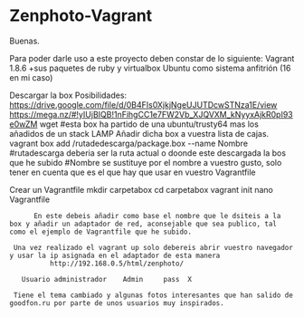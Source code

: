 # Zenphoto-Vagrant

Buenas.

Para poder darle uso a este proyecto deben constar de lo siguiente:
  Vagrant 1.8.6
       +sus paquetes de ruby y virtualbox
  Ubuntu como sistema anfitrión (16 en mi caso)
  
  
  
Descargar la box
        Posibilidades:
          https://drive.google.com/file/d/0B4FIs0XjkjNgeUJUTDcwSTNza1E/view
          https://mega.nz/#!yIUjBIQB!1nFihgCC1e7FW2Vb_XJQVXM_kNyyxAjkR0pI93e0wZM
           wget
              #esta box ha partido de una ubuntu/trusty64 mas los añadidos de un stack LAMP
  Añadir dicha box a vuestra lista de cajas.
        vagrant box add /rutadedescarga/package.box --name Nombre
           #rutadescarga    deberia ser la ruta  actual o doonde este descargada la bos que he subido
           #Nombre se sustituye por el nombre a vuestro gusto, solo tener en cuenta que es el que hay que usar en vuestro Vagrantfile
          
   Crear un Vagrantfile
      mkdir carpetabox
      cd carpetabox
      vagrant init
      nano Vagrantfile
      
      
          En este debeis añadir como base el nombre que le dsiteis a la box y añadir un adaptador de red, aconsejable que sea publico, tal como el ejemplo de Vagrantfile que he subido.
          
     Una vez realizado el vagrant up solo debereis abrir vuestro navegador y usar la ip asignada en el adaptador de esta manera
              http://192.168.0.5/html/zenphoto/
              
       Usuario administrador    Admin     pass  X
       
     Tiene el tema cambiado y algunas fotos interesantes que han salido de goodfon.ru por parte de unos usuarios muy inspirados.
   
